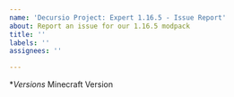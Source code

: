 ```yaml
---
name: 'Decursio Project: Expert 1.16.5 - Issue Report'
about: Report an issue for our 1.16.5 modpack
title: ''
labels: ''
assignees: ''

---
```


**Versions*
Minecraft Version
